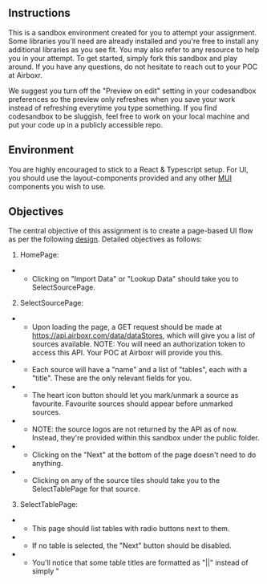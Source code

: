 ## Instructions

This is a sandbox environment created for you to attempt your assignment. Some libraries you'll need are already installed and you're free to install any additional libraries as you see fit. You may also refer to any resource to help you in your attempt. To get started, simply fork this sandbox and play around. If you have any questions, do not hesitate to reach out to your POC at Airboxr.

We suggest you turn off the "Preview on edit" setting in your codesandbox preferences so the preview only refreshes when you save your work instead of refreshing everytime you type something. If you find codesandbox to be sluggish, feel free to work on your local machine and put your code up in a publicly accessible repo.

## Environment

You are highly encouraged to stick to a React & Typescript setup. For UI, you should use the layout-components provided and any other [MUI](https://material-ui.com/) components you wish to use.

## Objectives

The central objective of this assignment is to create a page-based UI flow as per the following [design](https://drive.google.com/file/d/1-tAoyuS6cf3vzF76TqAOdaV8akIhvZxm/view). Detailed objectives as follows:

1. HomePage:

- - Clicking on "Import Data" or "Lookup Data" should take you to SelectSourcePage.

2. SelectSourcePage:

- - Upon loading the page, a GET request should be made at https://api.airboxr.com/data/dataStores, which will give you a list of sources available. NOTE: You will need an authorization token to access this API. Your POC at Airboxr will provide you this.
- - Each source will have a "name" and a list of "tables", each with a "title". These are the only relevant fields for you.
- - The heart icon button should let you mark/unmark a source as favourite. Favourite sources should appear before unmarked sources.
- - NOTE: the source logos are not returned by the API as of now. Instead, they're provided within this sandbox under the public folder.
- - Clicking on the "Next" at the bottom of the page doesn't need to do anything.
- - Clicking on any of the source tiles should take you to the SelectTablePage for that source.

3. SelectTablePage:

- - This page should list tables with radio buttons next to them.
- - If no table is selected, the "Next" button should be disabled.
- - You'll notice that some table titles are formatted as "<Title1>||<Title2>" instead of simply "<Title>". For example, the source "Mailchimp" has a list of tables like "Lists||Members #1" and "Lists||Members #2". This signifies indented tables. For such cases, you should show only <Title1> at first. Upon selecting such a table (with indented tables) and clicking "Next", you should navigate to a another SelectTablePage listing the indented tables. Referring back to the Mailchimp example, the first instance of SelectTablePage should show "Audience". "Lists", "Reports" tables. Upon selecting "Lists" and clicking next, a new instance of SelectTablePage should show "Members #1" and "Members #2".
- - On any instance SelectTablePage, selecting a table which has no indented tables and then clicking "Next" should simply console.log("TODO - Go to SelectColumnsPage").
- - The "Filter" text field right above the list of tables doesn't need to do anything.

4. Wherever relevant:

- - Clicking back arrow button should take you to the last page
- - Clicking home icon button should take you to HomePage
- - Clicking on the "CHAT" button doesn't need to do anything

### BONUS

1. Create some sort of a loading UI while waiting for the API to return a response.
2. The "Filter" text field in SelectTablePage should let you filter the list of tables as you type. For instance, If the list of tables is "Audience", "Acquisition" and "Goals", typing "au" or "ie" (case-insensitive) in the filter field should show only "Audience" and clearing the filter field should revert back to showing all the tables.

## Submission

Once you're done, reach out to your POC at Airboxr with a link to your forked sandbox.
